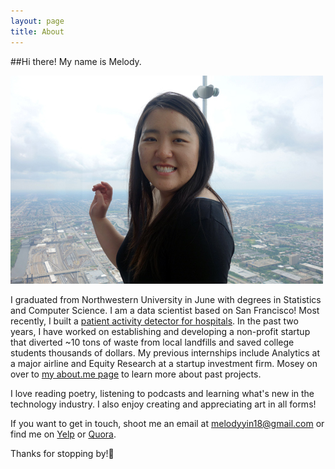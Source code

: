 ```yaml
---
layout: page
title: About
---
```


##Hi there! My name is Melody. 

![cheeks less chubby than they appear](/etc/itme.jpg)

I graduated from Northwestern University in June with degrees in Statistics and Computer Science. I am a data scientist based on San Francisco! Most recently, I built a [patient activity detector for hospitals](http://melodyyin.github.io/patient-activity-detection-using-kinect). In the past two years, I have worked on establishing and developing a non-profit startup that diverted ~10 tons of waste from local landfills and saved college students thousands of dollars. My previous internships include Analytics at a major airline and Equity Research at a startup investment firm. Mosey on over to [my about.me page](https://about.me/melodyyin) to learn more about past projects. 

I love reading poetry, listening to podcasts and learning what's new in the technology industry. I also enjoy creating and appreciating art in all forms!

If you want to get in touch, shoot me an email at melodyyin18@gmail.com or find me on [Yelp](http://yayhappyreviews.yelp.com/) or [Quora](http://www.quora.com/Melody-Yin-5). 

Thanks for stopping by!:wave: